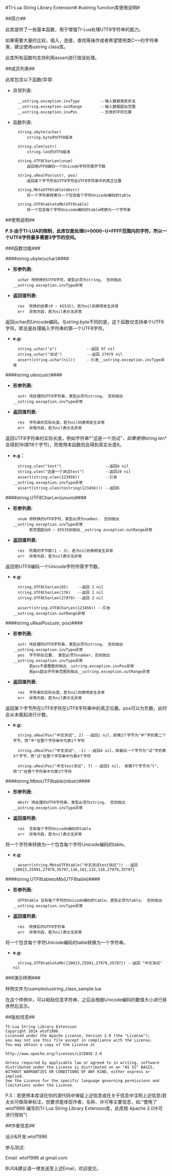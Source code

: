#TI-Lua String Library Extension#
#ustring function库使用说明#

##简介##

此库提供了一些基本函数，用于增强TI-Lua处理UTF8字符串的能力。

如果需要大量的比较，插入，连接，查找等操作或者希望使用类C++的字符串类，建议使用ustring class库。

此库所有函数均支持利用assert进行错误处理。

##成员列表##

此库包含以下函数/异常:


* 异常列表:

		__ustring.exception.invType			--输入数据类型非法
		__ustring.exception.outRange		--输入数据超出范围
		__ustring.exception.invPos			--无效的字符位置

* 函数列表:


        string.ubyte(uchar)
            string.byte的UTF8版本

        string.ulen(ustr)
            string.len的UTF8版本

        string.UTF8CharLen(unum)
            返回用UTF8编码一个Unicode字符所需字节数

        string.uRealPos(ustr, pos)
            返回某个字节所在UTF8字符在UTF8字符串中的真正位置

        string.MbtoUTF8table(mbstr)
            将一个字符串转换为一个包含每个字符Unicode编码的table

        string.UTF8tabletoMb(UTF8table)
            将一个包含每个字符Unicode编码的table转换为一个字符串

##使用说明##

**P.S:由于TI-LUA的限制，此库仅能处理U+0000~U+FFFF范围内的字符，所以一个UTF8字符最多需要3字节的空间。**

###函数功能###

####string.ubyte(uchar)####

* **形参列表:**

		uchar 待转换的UTF8字符，类型必须为string， 否则抛出__ustring.exception.invType异常


* **返回值列表:**
	
		res	 转换的结果(0 ~ 65535)，若为nil则表明发生异常
		err	 异常内容，若为nil表示无异常
	
返回uchar的Unicode编码。与*string.byte*不同的是，这个函数仅支持单个UTF8字符。即总是处理输入字符串的第一个UTF8字符。

* **e.g:**
	
		string.uchar("a")     	      --返回 97 nil
		string.uchar("测试")   		 --返回 27979 nil
		assert(string.uchar(nil))	  --引发__ustring.exception.invType异常

####string.ulen(ustr)####

* **形参列表:**

		ustr 待处理的UTF8字符串，类型必须为string， 否则抛出__ustring.exception.invType异常

* **返回值列表:**
	
		res	 字符串的实际长度，若为nil则表明发生异常
		err	 异常内容，若为nil表示无异常

返回UTF8字符串的实际长度，例如字符串*"这是一个测试"*，如果使用*string.len*会得到18(即18个字节)，而使用本函数则会得到真实长度6。

* **e.g：**

		string.ulen("test")	  			      --返回4 nil
		string.ulen("这是一个测试test")         --返回10 nil
		assert(string.ulen(123456))		      --引发__ustring.exception.invType异常
		assert(string.ulen(tostring(123456))) --返回6

####string.UTF8CharLen(unum)####

* **形参列表:**

		unum 待转换的UTF8字符，类型必须为number， 否则抛出__ustring.exception.invType异常
		 	 若范围超出0 ~ 65535则抛出__ustring.exception.outRange异常

* **返回值列表:**
	
		res	 所需的字节数(1 ~ 3)，若为nil则表明发生异常
		err	 异常内容，若为nil表示无异常

返回用UTF8编码一个Unicode字符所需字节数。

* **e.g:**

		string.UTF8CharLen(65)    --返回 1 nil
		string.UTF8CharLen(176)   --返回 2 nil
		string.UTF8CharLen(27979) --返回 3 nil
	
		assert(string.UTF8CharLen(123456)) --引发__ustring.exception.outRange异常

####string.uRealPos(ustr, pos)####

* **形参列表:**

		ustr 待处理的UTF8字符串，类型必须为string， 否则抛出__ustring.exception.invType异常
		pos  字节所在位置， 类型必须为number，否则抛出__ustring.exception.invType异常
			 若pos不是整数则抛出__ustring.exception.invPos异常
			 若pos超出字符串范围则抛出__ustring.exception.outRange异常

* **返回值列表:**
	
		res	 字符串的实际长度，若为nil则表明发生异常
		err	 异常内容，若为nil表示无异常

返回某个字节所在UTF8字符在UTF8字符串中的真正位置。pos可以为负数，此时会从末尾起进行计数。

* **e.g:**
	
		string.uRealPos("中文测试", 2) --返回1 nil，即第2个字节为"中"字的第二个字节，而"中"在整个字符串中为第1个字符

		string.uRealPos("中文测试", -1) --返回4 nil，即最后一个字节为"试"字的第3个字节，而"试"在整个字符串中为第4个字符

		string.uRealPos("中文test测试", 7) --返回3 nil， 即第7个字节为"t"，而"t"在整个字符串中为第3个字符

####string.MbtoUTF8table(mbstr)####

* **形参列表:**

		mbstr 待处理的UTF8字符串，类型必须为string， 否则抛出__ustring.exception.invType异常

* **返回值列表:**
	
		res	 含有每个字符Unicode编码的table
		err	 异常内容，若为nil表示无异常

将一个字符串转换为一个包含每个字符Unicode编码的table。

* **e.g:**
	
		assert(string.MbtoUTF8table("中文测试test测试")) --返回{20013,25991,27979,35797,116,101,115,116,27979,35797}

####string.UTF8tabletoMb(UTF8table)####

* **形参列表:**

		UTF8table 含有每个字符的Unicode编码的table，类型必须为table， 否则抛出__ustring.exception.invType异常

* **返回值列表:**
	
		res	 转换后的UTF8字符串
		err	 异常内容，若为nil表示无异常

将一个包含每个字符Unicode编码的table转换为一个字符串。

* **e.g:**

		string.UTF8tabletoMb({20013,25991,27979,35797}) --返回 "中文测试" nil

###演示样例###

样例文件为\samples\ustring_class_sample.lua

在这个样例中，可以粘贴任意字符串，之后会根据Unicode编码的数值大小进行排序然后显示。

##版权信息##

    TI-Lua String Library Extension
 	Copyright 2014 wtof1996
    Licensed under the Apache License, Version 2.0 (the "License");
    you may not use this file except in compliance with the License.
    You may obtain a copy of the License at

    http://www.apache.org/licenses/LICENSE-2.0

    Unless required by applicable law or agreed to in writing, software
    distributed under the License is distributed on an "AS IS" BASIS,
    WITHOUT WARRANTIES OR CONDITIONS OF ANY KIND, either express or implied.
    See the License for the specific language governing permissions and
    limitations under the License.

P.S：若使用本库请在你的源代码中保留上述信息或在关于信息中注明上述信息(若太长可做简单标注，但要求能体现作者、名称、许可等主要信息，如:"使用了wtof1996 编写的TI-Lua String Library Extension库，此库按 Apache 2.0许可进行授权")
	

##作者信息##

设计&开发:wtof1996

参与测试:

Email: wtof1996 at gmail.com

BUG&建议请一律发送至上述Email，欢迎提交。